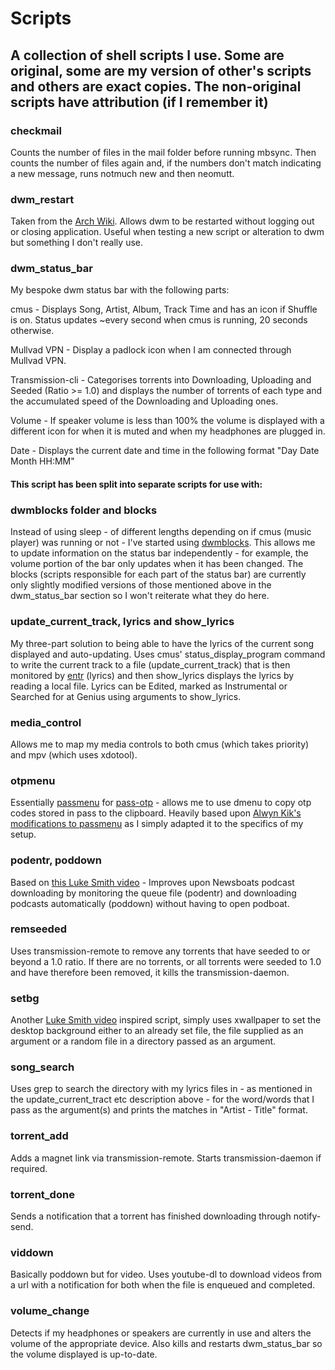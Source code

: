 # Scripts

## A collection of shell scripts I use. Some are original, some are my version of other's scripts and others are exact copies. The non-original scripts have attribution (if I remember it)

### checkmail
Counts the number of files in the mail folder before running mbsync. Then counts the number of files again and, if the numbers don't match indicating a new message, runs notmuch new and then neomutt. 

### dwm\_restart
Taken from the [Arch Wiki](https://wiki.archlinux.org/index.php/Dwm#Restart\_dwm). Allows dwm to be restarted without logging out or closing application. Useful when testing a new script or alteration to dwm but something I don't really use.

### dwm\_status\_bar
My bespoke dwm status bar with the following parts:

cmus - Displays Song, Artist, Album, Track Time and has an icon if Shuffle is on. Status updates ~every second when cmus is running, 20 seconds otherwise.

Mullvad VPN - Display a padlock icon when I am connected through Mullvad VPN.

Transmission-cli - Categorises torrents into Downloading, Uploading and Seeded (Ratio >= 1.0) and displays the number of torrents of each type and the accumulated speed of the Downloading and Uploading ones.

Volume - If speaker volume is less than 100% the volume is displayed with a different icon for when it is muted and when my headphones are plugged in.

Date - Displays the current date and time in the following format "Day Date Month HH:MM"

#### This script has been split into separate scripts for use with:

### dwmblocks folder and blocks
Instead of using sleep - of different lengths depending on if cmus (music player) was running or not - I've started using [dwmblocks](https://github.com/torrinfail/dwmblocks). This allows me to update information on the status bar independently - for example, the volume portion of the bar only updates when it has been changed. The blocks (scripts responsible for each part of the status bar) are currently only slightly modified versions of those mentioned above in the dwm_status_bar section so I won't reiterate what they do here.

### update\_current\_track, lyrics and show\_lyrics
My three-part solution to being able to have the lyrics of the current song displayed and auto-updating. Uses cmus' status\_display\_program command to write the current track to a file (update\_current\_track) that is then monitored by [entr](https://github.com/clibs/entr) (lyrics) and then show\_lyrics displays the lyrics by reading a local file. Lyrics can be Edited, marked as Instrumental or Searched for at Genius using arguments to show\_lyrics.

### media\_control
Allows me to map my media controls to both cmus (which takes priority) and mpv (which uses xdotool).

### otpmenu
Essentially [passmenu](https://git.zx2c4.com/password-store/tree/contrib/dmenu/passmenu) for [pass-otp](https://github.com/tadfisher/pass-otp) - allows me to use dmenu to copy otp codes stored in pass to the clipboard. Heavily based upon [Alwyn Kik's modifications to passmenu](https://gist.github.com/Alveel/d26c3b524d785af6fb0037394dd1f25e) as I simply adapted it to the specifics of my setup.

### podentr, poddown
Based on [this Luke Smith video](https://videos.lukesmith.xyz/videos/watch/e67a4d63-b473-4e23-8c07-138351fcc69d) - Improves upon Newsboats podcast downloading by monitoring the queue file (podentr) and downloading podcasts automatically (poddown) without having to open podboat.

### remseeded
Uses transmission-remote to remove any torrents that have seeded to or beyond a 1.0 ratio. If there are no torrents, or all torrents were seeded to 1.0 and have therefore been removed, it kills the transmission-daemon.

### setbg
Another [Luke Smith video](https://videos.lukesmith.xyz/videos/watch/a99d48a3-0960-4e45-879c-637df1c1270e) inspired script, simply uses xwallpaper to set the desktop background either to an already set file, the file supplied as an argument or a random file in a directory passed as an argument.

### song_search
Uses grep to search the directory with my lyrics files in - as mentioned in the update_current_tract etc description above - for the word/words that I pass as the argument(s) and prints the matches in "Artist - Title" format.

### torrent\_add
Adds a magnet link via transmission-remote. Starts transmission-daemon if required.

### torrent\_done
Sends a notification that a torrent has finished downloading through notify-send.

### viddown
Basically poddown but for video. Uses youtube-dl to download videos from a url with a notification for both when the file is enqueued and completed.

### volume\_change
Detects if my headphones or speakers are currently in use and alters the volume of the appropriate device. Also kills and restarts dwm\_status\_bar so the volume displayed is up-to-date.
